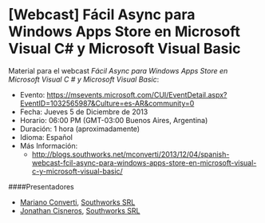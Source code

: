 [Webcast] Fácil Async para Windows Apps Store en Microsoft Visual C# y Microsoft Visual Basic
=============================================================================================

Material para el webcast _Fácil Async para Windows Apps Store en Microsoft Visual C # y Microsoft Visual Basic_:
- Evento: https://msevents.microsoft.com/CUI/EventDetail.aspx?EventID=1032565987&Culture=es-AR&community=0
- Fecha: Jueves 5 de Diciembre de 2013
- Horario: 06:00 PM (GMT-03:00 Buenos Aires, Argentina)
- Duración: 1 hora (aproximadamente)
- Idioma: Español
- Más Información:
  - http://blogs.southworks.net/mconverti/2013/12/04/spanish-webcast-fcil-async-para-windows-apps-store-en-microsoft-visual-c-y-microsoft-visual-basic/

####Presentadores
- [Mariano Converti](https://twitter.com/mconverti), [Southworks SRL](http://blogs.southworks.net/about-us/)
- [Jonathan Cisneros](https://twitter.com/cisne), [Southworks SRL](http://blogs.southworks.net/about-us/)
